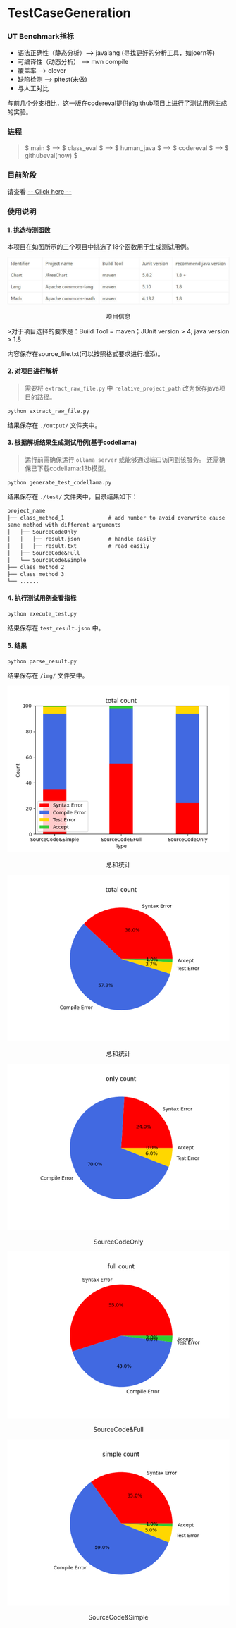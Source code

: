 # TestCaseGeneration

### UT Benchmark指标
* 语法正确性（静态分析）--> javalang (寻找更好的分析工具，如joern等)
* 可编译性（动态分析） --> mvn compile
* 覆盖率 --> clover
* 缺陷检测 --> pitest(未做)
* 与人工对比

与前几个分支相比，这一版在codereval提供的github项目上进行了测试用例生成的实验。

### 进程

> $ main $ --> $ class\_eval $ --> $ human\_java $ --> $ codereval $ --> $ githubeval(now) $


### 目前阶段

请查看 [-- Click here --](https://sky-pie-b52.notion.site/unknown-7a44a631444d4555ace0789238ed125e?pvs=4)

### 使用说明

#### 1. 挑选待测函数
本项目在如图所示的三个项目中挑选了18个函数用于生成测试用例。
<!-- ![project](./img/project.jpg) -->
<img src="./img/project.jpg" alt="无法加载，请见/img/project.jpg">
<p align="center">项目信息</p>
>对于项目选择的要求是：Build Tool = maven；JUnit version > 4; java version > 1.8

内容保存在source_file.txt(可以按照格式要求进行增添)。

#### 2. 对项目进行解析
> 需要将 `extract_raw_file.py` 中 `relative_project_path` 改为保存java项目的路径。

```
python extract_raw_file.py
```

结果保存在 `./output/` 文件夹中。

#### 3. 根据解析结果生成测试用例(基于codellama)
> 运行前需确保运行 `ollama server` 或能够通过端口访问到该服务。
> 还需确保已下载codellama:13b模型。
```
python generate_test_codellama.py
```
结果保存在 `./test/` 文件夹中，目录结果如下：
```
project_name
├── class_method_1              # add number to avoid overwrite cause same method with different arguments
│   ├── SourceCodeOnly
│   │   ├── result.json         # handle easily
│   │   ├── result.txt          # read easily
│   ├── SourceCode&Full
│   └── SourceCode&Simple
├── class_method_2
├── class_method_3
└── ......
```

#### 4. 执行测试用例查看指标

```
python execute_test.py
```
结果保存在 `test_result.json` 中。

#### 5. 结果
```
python parse_result.py
```
结果保存在 `/img/` 文件夹中。

<img src="./img/bar_total.png" alt="无法加载，请见/img/bar_total.png">
<p align="center">总和统计</p>

<img src="./img/pie_total.png" alt="无法加载，请见/img/pie_total.png">
<p align="center">总和统计</p>

<img src="./img/pie_only.png" alt="无法加载，请见/img/pie_only.png">
<p align="center">SourceCodeOnly</p>

<img src="./img/pie_full.png" alt="无法加载，请见/img/pie_full.png">
<p align="center">SourceCode&Full</p>

<img src="./img/pie_simple.png" alt="无法加载，请见/img/pie_simple.png">
<p align="center">SourceCode&Simple</p>
